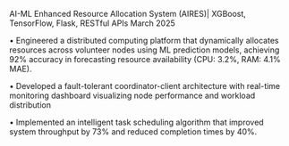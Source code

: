 AI-ML Enhanced Resource Allocation System (AIRES)| XGBoost, TensorFlow, Flask, RESTful APIs 
March 2025   

• Engineered a distributed computing platform that dynamically allocates resources across volunteer nodes using ML prediction models, achieving 92% accuracy in forecasting resource availability (CPU: 3.2%, RAM: 4.1% MAE).  
 
• Developed a fault-tolerant coordinator-client architecture with real-time monitoring dashboard visualizing node performance and workload distribution     

• Implemented an intelligent task scheduling algorithm that improved system throughput by 73% and reduced completion times by 40%.   
